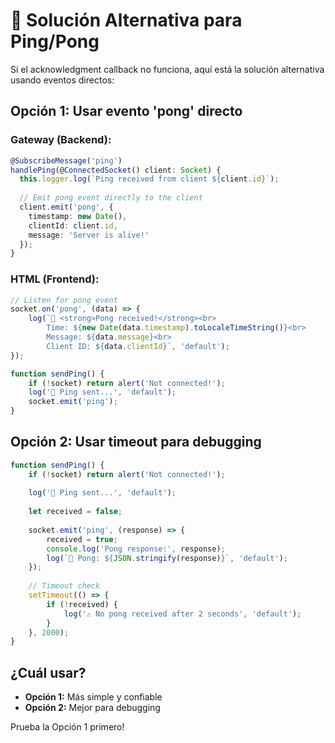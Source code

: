 # 🔧 Solución Alternativa para Ping/Pong

Si el acknowledgment callback no funciona, aquí está la solución alternativa usando eventos directos:

## Opción 1: Usar evento 'pong' directo

### Gateway (Backend):
```typescript
@SubscribeMessage('ping')
handlePing(@ConnectedSocket() client: Socket) {
  this.logger.log(`Ping received from client ${client.id}`);
  
  // Emit pong event directly to the client
  client.emit('pong', {
    timestamp: new Date(),
    clientId: client.id,
    message: 'Server is alive!'
  });
}
```

### HTML (Frontend):
```javascript
// Listen for pong event
socket.on('pong', (data) => {
    log(`🏓 <strong>Pong received!</strong><br>
        Time: ${new Date(data.timestamp).toLocaleTimeString()}<br>
        Message: ${data.message}<br>
        Client ID: ${data.clientId}`, 'default');
});

function sendPing() {
    if (!socket) return alert('Not connected!');
    log('🏓 Ping sent...', 'default');
    socket.emit('ping');
}
```

## Opción 2: Usar timeout para debugging

```javascript
function sendPing() {
    if (!socket) return alert('Not connected!');
    
    log('🏓 Ping sent...', 'default');
    
    let received = false;
    
    socket.emit('ping', (response) => {
        received = true;
        console.log('Pong response:', response);
        log(`🏓 Pong: ${JSON.stringify(response)}`, 'default');
    });
    
    // Timeout check
    setTimeout(() => {
        if (!received) {
            log('⚠️ No pong received after 2 seconds', 'default');
        }
    }, 2000);
}
```

## ¿Cuál usar?

- **Opción 1:** Más simple y confiable
- **Opción 2:** Mejor para debugging

Prueba la Opción 1 primero!